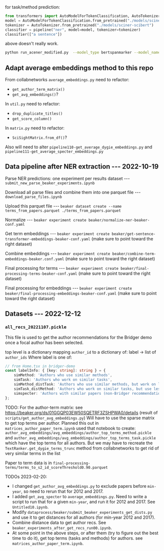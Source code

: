 for task/method prediction:

```python
from transformers import AutoModelForTokenClassification, AutoTokenizer, pipeline
model = AutoModelForTokenClassification.from_pretrained("./models/sciner-scibert")
tokenizer = AutoTokenizer.from_pretrained("./models/sciner-scibert")
classifier = pipeline("ner", model=model, tokenizer=tokenizer)
classifier(["a sentence"])
```

above doesn't really work.

```sh
python run_acener_modified.py  --model_type bertspanmarker --model_name_or_path models/sciner-scibert --do_lower_case --data_dir scierc --learning_rate 2e-5 --num_train_epochs 50 --per_gpu_train_batch_size 8 --per_gpu_eval_batch_size 60 --gradient_accumulation_steps 1 --max_seq_length 256 --max_mention_ori_length 8 --do_eval --eval_all_checkpoints --fp16 --seed 42 --onedropout --lminit --train_file train.json --dev_file dev.json --test_file sample100.json --output_dir models/sciner-scibert --overwrite_output_dir --output_results
```



## Adapt average embeddings method to this repo

From collabnetworks `average_embeddings.py`
need to refactor:
- `get_author_term_matrix()`
- `get_avg_embeddings()`?

In `util.py`
need to refactor:
- `drop_duplicate_titles()`
- `get_score_column()`

In `matrix.py`
need to refactor:
- `SciSightMatrix.from_df()`?

Also will need to alter `pipeline110-get_average_dygie_embeddings.py` and `pipeline111-get_average_specter_embeddings.py`


## Data pipeline after NER extraction --- 2022-10-19

Parse NER predictions: one experiment per results dataset --- `submit_new_parse_beaker_experiments.ipynb`

Download all parse files and combine them into one parquet file --- `download_parse_files.ipynb`

Upload this parquet file --- `beaker dataset create --name terms_from_papers.parquet ./terms_from_papers.parquet`

Normalize --- `beaker experiment create beaker/normalize-ner-beaker-conf.yaml`

Get term embeddings --- `beaker experiment create beaker/get-sentence-transformer-embeddings-beaker-conf.yaml` (make sure to point toward the right dataset)

Combine embeddings --- `beaker experiment create beaker/combine-term-embeddings-beaker.conf.yaml` (make sure to point toward the right dataset)

Final processing for terms --- `beaker experiment create beaker/final-processing-terms-beaker-conf.yaml` (make sure to point toward the right dataset)

Final processing for embeddings --- `beaker experiment create beaker/final-processing-embeddings-beaker-conf.yaml` (make sure to point toward the right dataset)


## Datasets --- 2022-12-12

### `all_recs_20221107.pickle`

This file is used to get the author recommendations for the Bridger demo once a focal author has been selected.

top level is a dictionary mapping `author_id` to a dictionary of:
label -> list of `author_ids`
Where label is one of:

```ts
// from Home.tsx in bridger-demo
const labelInfo: { [key: string]: string } = {
    simMethod: 'Authors who use similar methods',
    simTask: 'Authors who work on similar tasks',
    simMethod_distTask: 'Authors who use similar methods, but work on less similar tasks',
    simTask_distMethod: 'Authors who work on similar tasks, but use less similar methods',
    simspecter: 'Authors with similar papers (non-Bridger recommendations)',
};
```

TODO: For the author-term matrix: see https://beaker.org/ds/01GGQP03EW50SQETRF3ZSHPWA0/details (result of `scripts/get_author_avg_embeddings.py`)
Will have to use the sparse matrix to get top terms per author.
Planned this out in `matrices_author_paper_term.ipynb`
used that notebook to create:
`author_avg_embeddings/avg_embeddings/author_top_terms_method.pickle`
and
`author_avg_embeddings/avg_embeddings/author_top_terms_task.pickle`
which have the top terms for all authors. But we may have to recreate the `TextRanker.get_dygie_terms_trunc` method from collabnetworks to get rid of very similar terms in the list

Paper to term data is in `final-processing-terms/terms_to_s2_id_scoreThreshold0.90.parquet`


TODOs 2023-02-20:
- I changed `get_author_avg_embeddings.py` to exclude papers before `min-year`, so need to rerun that for 2012 and 2017.
- I added `get_avg_specter` to `average_embeddings.py`. Need to write a script to run that for a given `min-year`, and run it for 2012 and 2017. See `Untitled10.ipynb`.
- Modify `dataprocess/beaker/submit_beaker_experiments_get_dists.py` and use it to get distances for all authors (for min-year 2012 and 2017).
- Combine distance data to get author recs. See `beaker_experiments_after_get_recs_run00.ipynb`.
- At some point in the above steps, or after them (try to figure out the best time to do it), get top terms (tasks and methods) for authors. see `matrices_author_paper_term.ipynb`.